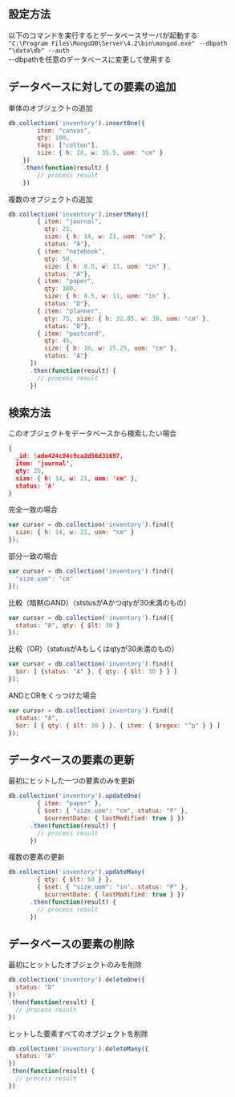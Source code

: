 ## 設定方法  
以下のコマンドを実行するとデータベースサーバが起動する  
``` "C:\Program Files\MongoDB\Server\4.2\bin\mongod.exe" --dbpath "\data\db" --auth ```  
--dbpathを任意のデータベースに変更して使用する

## データベースに対しての要素の追加  
単体のオブジェクトの追加  
```js
db.collection('inventory').insertOne({
        item: "canvas",
        qty: 100,
        tags: ["cotton"],
        size: { h: 28, w: 35.5, uom: "cm" }
    })
    .then(function(result) {
        // process result
    })
```
複数のオブジェクトの追加  
```js
db.collection('inventory').insertMany([
        { item: "journal",
          qty: 25,
          size: { h: 14, w: 21, uom: "cm" },
          status: "A"},
        { item: "notebook",
          qty: 50,
          size: { h: 8.5, w: 11, uom: "in" },
          status: "A"},
        { item: "paper",
          qty: 100,
          size: { h: 8.5, w: 11, uom: "in" },
          status: "D"},
        { item: "planner",
          qty: 75, size: { h: 22.85, w: 30, uom: "cm" },
          status: "D"},
        { item: "postcard",
          qty: 45,
          size: { h: 10, w: 15.25, uom: "cm" },
          status: "A"}
      ])
      .then(function(result) {
        // process result
      })
```

## 検索方法
このオブジェクトをデータベースから検索したい場合  
```json
{ 
  _id: 5ade424c84c9ca2d56d31697,
  item: 'journal',
  qty: 25,
  size: { h: 14, w: 21, uom: 'cm' },
  status: 'A' 
}
```
完全一致の場合  
```js
var cursor = db.collection('inventory').find({ 
  size: { h: 14, w: 21, uom: "cm" }
});
```
部分一致の場合  
```js
var cursor = db.collection('inventory').find({ 
  "size.uom": "cm"
}); 
```
比較（暗黙のAND）（ststusがAかつqtyが30未満のもの）  
```js
var cursor = db.collection('inventory').find({ 
  status: "A", qty: { $lt: 30 }
});
```
比較（OR）（statusがAもしくはqtyが30未満のもの）  
```js
var cursor = db.collection('inventory').find({ 
  $or: [ {status: "A" }, { qty: { $lt: 30 } } ]
});
```
ANDとORをくっつけた場合  
```js
var cursor = db.collection('inventory').find({ 
  status: "A",
  $or: [ { qty: { $lt: 30 } }, { item: { $regex: "^p" } } ]
});
```

## データベースの要素の更新  
最初にヒットした一つの要素のみを更新  
```js
db.collection('inventory').updateOne(
        { item: "paper" },
        { $set: { "size.uom": "cm", status: "P" },
          $currentDate: { lastModified: true } })
      .then(function(result) {
        // process result
      })  
```
複数の要素の更新  
```js
db.collection('inventory').updateMany(
        { qty: { $lt: 50 } },
        { $set: { "size.uom": "in", status: "P" },
          $currentDate: { lastModified: true } })
      .then(function(result) {
        // process result
      })    
```

## データベースの要素の削除  
最初にヒットしたオブジェクトのみを削除  
```js
db.collection('inventory').deleteOne({ 
  status: "D" 
})
.then(function(result) {
  // process result
})
```
ヒットした要素すべてのオブジェクトを削除  
```js
db.collection('inventory').deleteMany({ 
  status: "A" 
})
.then(function(result) {
  // process result
})

```